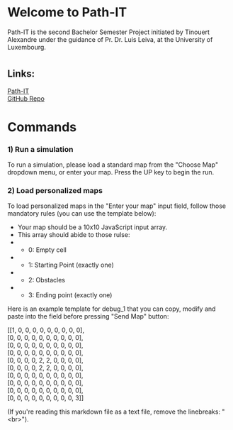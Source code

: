 # Welcome to Path-IT

Path-IT is the second Bachelor Semester Project initiated by Tinouert Alexandre under the guidance of Pr. Dr. Luis Leiva, at the University of Luxembourg.

# 
## Links:
[Path-IT](https://cooknchips.github.io/path-it/) <br>
[GitHub Repo](https://github.com/CookNChips/path-it) 
#

# Commands
### 1) Run a simulation

To run a simulation, please load a standard map from the "Choose Map" dropdown menu, or enter your map. Press the UP key to begin the run.

### 2) Load personalized maps 

To load personalized maps in the "Enter your map" input field, follow those mandatory rules (you can use the template below):
- Your map should be a 10x10 JavaScript input array.
- This array should abide to those rulse:
- - 0: Empty cell 
- - 1: Starting Point (exactly one)
- - 2: Obstacles
- - 3: Ending point (exactly one)

Here is an example template for debug_1 that you can copy, modify and paste into the field before pressing "Send Map" button:

[[1, 0, 0, 0, 0, 0, 0, 0, 0, 0],<br>
[0, 0, 0, 0, 0, 0, 0, 0, 0, 0], <br>
[0, 0, 0, 0, 0, 0, 0, 0, 0, 0], <br>
[0, 0, 0, 0, 0, 0, 0, 0, 0, 0], <br>
[0, 0, 0, 0, 2, 2, 0, 0, 0, 0], <br>
[0, 0, 0, 0, 2, 2, 0, 0, 0, 0], <br>
[0, 0, 0, 0, 0, 0, 0, 0, 0, 0], <br>
[0, 0, 0, 0, 0, 0, 0, 0, 0, 0], <br>
[0, 0, 0, 0, 0, 0, 0, 0, 0, 0], <br>
[0, 0, 0, 0, 0, 0, 0, 0, 0, 3]]

(If you're reading this markdown file as a text file, remove the linebreaks: "<br\>").